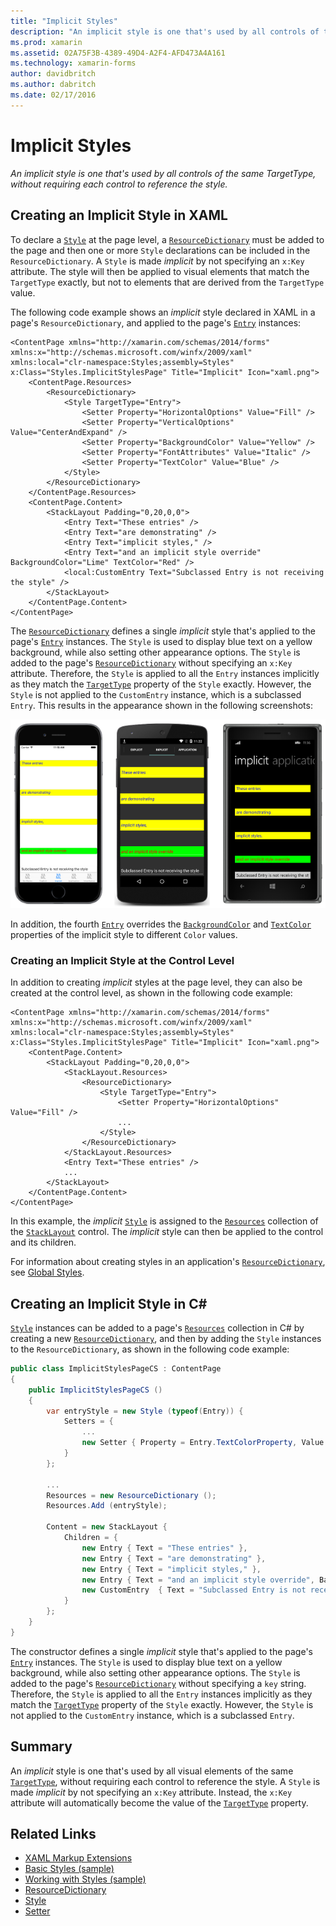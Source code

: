 ```yaml
---
title: "Implicit Styles"
description: "An implicit style is one that's used by all controls of the same TargetType, without requiring each control to reference the style."
ms.prod: xamarin
ms.assetid: 02A75F3B-4389-49D4-A2F4-AFD473A4A161
ms.technology: xamarin-forms
author: davidbritch
ms.author: dabritch
ms.date: 02/17/2016
---
```


# Implicit Styles

_An implicit style is one that's used by all controls of the same TargetType, without requiring each control to reference the style._

## Creating an Implicit Style in XAML

To declare a [`Style`](https://developer.xamarin.com/api/type/Xamarin.Forms.Style/) at the page level, a [`ResourceDictionary`](https://developer.xamarin.com/api/type/Xamarin.Forms.ResourceDictionary/) must be added to the page and then one or more `Style` declarations can be included in the `ResourceDictionary`. A `Style` is made *implicit* by not specifying an `x:Key` attribute. The style will then be applied to visual elements that match the `TargetType` exactly, but not to elements that are derived from the `TargetType` value.

The following code example shows an *implicit* style declared in XAML in a page's `ResourceDictionary`, and applied to the page's [`Entry`](https://developer.xamarin.com/api/type/Xamarin.Forms.Entry/) instances:

```xaml
<ContentPage xmlns="http://xamarin.com/schemas/2014/forms" xmlns:x="http://schemas.microsoft.com/winfx/2009/xaml" xmlns:local="clr-namespace:Styles;assembly=Styles" x:Class="Styles.ImplicitStylesPage" Title="Implicit" Icon="xaml.png">
	<ContentPage.Resources>
		<ResourceDictionary>
			<Style TargetType="Entry">
				<Setter Property="HorizontalOptions" Value="Fill" />
				<Setter Property="VerticalOptions" Value="CenterAndExpand" />
				<Setter Property="BackgroundColor" Value="Yellow" />
				<Setter Property="FontAttributes" Value="Italic" />
				<Setter Property="TextColor" Value="Blue" />
			</Style>
		</ResourceDictionary>
	</ContentPage.Resources>
	<ContentPage.Content>
		<StackLayout Padding="0,20,0,0">
			<Entry Text="These entries" />
			<Entry Text="are demonstrating" />
			<Entry Text="implicit styles," />
			<Entry Text="and an implicit style override" BackgroundColor="Lime" TextColor="Red" />
			<local:CustomEntry Text="Subclassed Entry is not receiving the style" />
		</StackLayout>
	</ContentPage.Content>
</ContentPage>
```

The [`ResourceDictionary`](https://developer.xamarin.com/api/type/Xamarin.Forms.ResourceDictionary/) defines a single *implicit* style that's applied to the page's [`Entry`](https://developer.xamarin.com/api/type/Xamarin.Forms.Entry/) instances. The `Style` is used to display blue text on a yellow background, while also setting other appearance options. The `Style` is added to the page's [`ResourceDictionary`](https://developer.xamarin.com/api/type/Xamarin.Forms.ResourceDictionary/) without specifying an `x:Key` attribute. Therefore, the `Style` is applied to all the `Entry` instances implicitly as they match the [`TargetType`](https://developer.xamarin.com/api/property/Xamarin.Forms.Style.TargetType/) property of the `Style` exactly. However, the `Style` is not applied to the `CustomEntry` instance, which is a subclassed `Entry`. This results in the appearance shown in the following screenshots:

[![](implicit-images/implicit-styles.png "Implicit Styles Example")](implicit-images/implicit-styles-large.png#lightbox "Implicit Styles Example")

In addition, the fourth [`Entry`](https://developer.xamarin.com/api/type/Xamarin.Forms.Entry/) overrides the [`BackgroundColor`](https://developer.xamarin.com/api/property/Xamarin.Forms.VisualElement.BackgroundColor/) and [`TextColor`](https://developer.xamarin.com/api/property/Xamarin.Forms.Entry.TextColor/) properties of the implicit style to different `Color` values.

### Creating an Implicit Style at the Control Level

In addition to creating *implicit* styles at the page level, they can also be created at the control level, as shown in the following code example:

```xaml
<ContentPage xmlns="http://xamarin.com/schemas/2014/forms" xmlns:x="http://schemas.microsoft.com/winfx/2009/xaml" xmlns:local="clr-namespace:Styles;assembly=Styles" x:Class="Styles.ImplicitStylesPage" Title="Implicit" Icon="xaml.png">
	<ContentPage.Content>
		<StackLayout Padding="0,20,0,0">
			<StackLayout.Resources>
				<ResourceDictionary>
					<Style TargetType="Entry">
						<Setter Property="HorizontalOptions" Value="Fill" />
						...
					</Style>
				</ResourceDictionary>
			</StackLayout.Resources>
			<Entry Text="These entries" />
			...
		</StackLayout>
	</ContentPage.Content>
</ContentPage>
```

In this example, the *implicit* [`Style`](https://developer.xamarin.com/api/type/Xamarin.Forms.Style/) is assigned to the [`Resources`](https://developer.xamarin.com/api/property/Xamarin.Forms.VisualElement.Resources/) collection of the [`StackLayout`](https://developer.xamarin.com/api/type/Xamarin.Forms.StackLayout/) control. The *implicit* style can then be applied to the control and its children.

For information about creating styles in an application's [`ResourceDictionary`](https://developer.xamarin.com/api/type/Xamarin.Forms.ResourceDictionary/), see [Global Styles](~/xamarin-forms/user-interface/styles/application.md).

## Creating an Implicit Style in C&#35;

[`Style`](https://developer.xamarin.com/api/type/Xamarin.Forms.Style/) instances can be added to a page's [`Resources`](https://developer.xamarin.com/api/property/Xamarin.Forms.VisualElement.Resources/) collection in C# by creating a new [`ResourceDictionary`](https://developer.xamarin.com/api/type/Xamarin.Forms.ResourceDictionary/), and then by adding the `Style` instances to the `ResourceDictionary`, as shown in the following code example:

```csharp
public class ImplicitStylesPageCS : ContentPage
{
	public ImplicitStylesPageCS ()
	{
		var entryStyle = new Style (typeof(Entry)) {
			Setters = {
				...
				new Setter { Property = Entry.TextColorProperty, Value = Color.Blue }
			}
		};

		...
		Resources = new ResourceDictionary ();
		Resources.Add (entryStyle);

		Content = new StackLayout {
			Children = {
				new Entry { Text = "These entries" },
				new Entry { Text = "are demonstrating" },
				new Entry { Text = "implicit styles," },
				new Entry { Text = "and an implicit style override", BackgroundColor = Color.Lime, TextColor = Color.Red },
				new CustomEntry  { Text = "Subclassed Entry is not receiving the style" }
			}
		};
	}
}
```

The constructor defines a single *implicit* style that's applied to the page's [`Entry`](https://developer.xamarin.com/api/type/Xamarin.Forms.Entry/) instances. The `Style` is used to display blue text on a yellow background, while also setting other appearance options. The `Style` is added to the page's [`ResourceDictionary`](https://developer.xamarin.com/api/type/Xamarin.Forms.ResourceDictionary/) without specifying a `key` string. Therefore, the `Style` is applied to all the `Entry` instances implicitly as they match the [`TargetType`](https://developer.xamarin.com/api/property/Xamarin.Forms.Style.TargetType/) property of the `Style` exactly. However, the `Style` is not applied to the `CustomEntry` instance, which is a subclassed `Entry`.

## Summary

An *implicit* style is one that's used by all visual elements of the same [`TargetType`](https://developer.xamarin.com/api/property/Xamarin.Forms.Style.TargetType/), without requiring each control to reference the style. A `Style` is made *implicit* by not specifying an `x:Key` attribute. Instead, the `x:Key` attribute will automatically become the value of the [`TargetType`](https://developer.xamarin.com/api/property/Xamarin.Forms.Style.TargetType/) property.



## Related Links

- [XAML Markup Extensions](~/xamarin-forms/xaml/xaml-basics/xaml-markup-extensions.md)
- [Basic Styles (sample)](https://developer.xamarin.com/samples/xamarin-forms/UserInterface/Styles/BasicStyles/)
- [Working with Styles (sample)](https://developer.xamarin.com/samples/xamarin-forms/WorkingWithStyles/)
- [ResourceDictionary](https://developer.xamarin.com/api/type/Xamarin.Forms.ResourceDictionary/)
- [Style](https://developer.xamarin.com/api/type/Xamarin.Forms.Style/)
- [Setter](https://developer.xamarin.com/api/type/Xamarin.Forms.Setter/)

